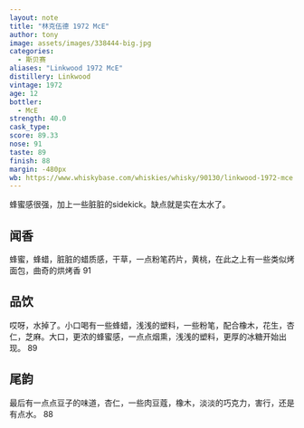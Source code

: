 ```yaml
---
layout: note
title: "林克伍德 1972 McE"
author: tony
image: assets/images/338444-big.jpg
categories:
  - 斯贝赛
aliases: "Linkwood 1972 McE"
distillery: Linkwood
vintage: 1972
age: 12
bottler:
  - McE
strength: 40.0
cask_type:
score: 89.33
nose: 91
taste: 89
finish: 88
margin: -480px
wb: https://www.whiskybase.com/whiskies/whisky/90130/linkwood-1972-mce
---
```

蜂蜜感很强，加上一些脏脏的sidekick。缺点就是实在太水了。

## 闻香
蜂蜜，蜂蜡，脏脏的蜡质感，干草，一点粉笔药片，黄桃，在此之上有一些类似烤面包，曲奇的烘烤香 91

## 品饮
哎呀，水掉了。小口喝有一些蜂蜡，浅浅的塑料，一些粉笔，配合橡木，花生，杏仁，芝麻。大口，更浓的蜂蜜感，一点点烟熏，浅浅的塑料，更厚的冰糖开始出现。 89

## 尾韵
最后有一点点豆子的味道，杏仁，一些肉豆蔻，橡木，淡淡的巧克力，害行，还是有点水。 88
